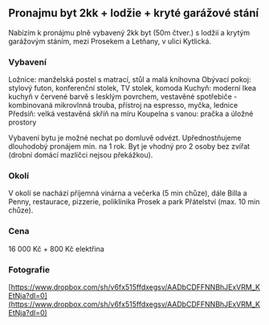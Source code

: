 ## Pronajmu byt 2kk + lodžie + kryté garážové stání

Nabízím k pronájmu plně vybavený 2kk byt (50m čtver.) s lodžií a krytým garážovým stáním, mezi Prosekem a Letňany, v ulici Kytlická.

### Vybavení
Ložnice: manželská postel s matrací, stůl a malá knihovna
Obývací pokoj: stylový futon, konferenční stolek, TV stolek, komoda
Kuchyň: moderní Ikea kuchyň v červené barvě s lesklým povrchem, vestavěné spotřebiče - kombinovaná mikrovlnná trouba, přístroj na espresso, myčka, lednice
Předsíň: velká vestavěná skříň na míru
Koupelna s vanou: pračka a úložné prostory

Vybavení bytu je možné nechat po domluvě odvézt. Upřednostňujeme dlouhodobý pronájem min. na 1 rok. Byt je vhodný pro 2 osoby bez zvířat (drobní domácí mazlíčci nejsou překážkou).

### Okolí

V okolí se nachází příjemná vinárna a večerka (5 min chůze), dále Billa a Penny, restaurace, pizzerie, poliklinika Prosek a park Přátelství (max. 10 min chůze).

### Cena
16 000 Kč + 800 Kč elektřina

### Fotografie

[https://www.dropbox.com/sh/v6fx515ffdxegsv/AADbCDFFNNBhJExVRM_KEtNja?dl=0](https://www.dropbox.com/sh/v6fx515ffdxegsv/AADbCDFFNNBhJExVRM_KEtNja?dl=0)
